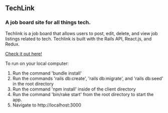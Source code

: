## TechLink

### A job board site for all things tech.

Techlink is a job board that allows users to post, edit, delete, and view job listings related to tech. Techlink is built with the Rails API, React.js, and Redux. 


[Check it out here!](https://techlink.herokuapp.com/#/)

To run on your local computer:

1. Run the command 'bundle install'
2. Run the commands 'rails db:create', 'rails db:migrate', and 'rails db:seed' in the root directory
3. Run the command 'npm install' inside of the client directory
4. Run the command 'bin/rake start' from the root directory to start the app.
5. Navigate to http://localhost:3000
